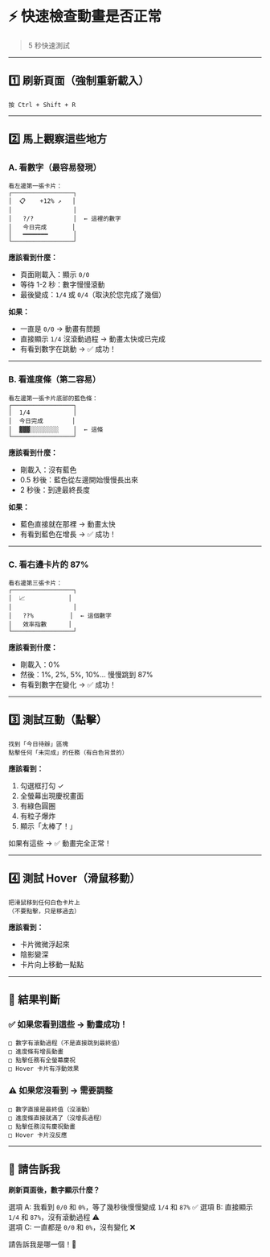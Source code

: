 # ⚡ 快速檢查動畫是否正常

> 5 秒快速測試

---

## 1️⃣ 刷新頁面（強制重新載入）

```
按 Ctrl + Shift + R
```

---

## 2️⃣ 馬上觀察這些地方

### **A. 看數字（最容易發現）**

```
看左邊第一張卡片：
┌─────────────────┐
│  📋    +12% ↗   │
│                 │
│   ?/?           │  ← 這裡的數字
│   今日完成       │
│   ━━━━━━━       │
└─────────────────┘
```

**應該看到什麼：**
- 頁面剛載入：顯示 `0/0`
- 等待 1-2 秒：數字慢慢滾動
- 最後變成：`1/4` 或 `0/4`（取決於您完成了幾個）

**如果：**
- 一直是 `0/0` → 動畫有問題
- 直接顯示 `1/4` 沒滾動過程 → 動畫太快或已完成
- 有看到數字在跳動 → ✅ 成功！

---

### **B. 看進度條（第二容易）**

```
看左邊第一張卡片底部的藍色條：
┌─────────────────┐
│  1/4            │
│  今日完成        │
│  ▓▓▓░░░░░░░░    │  ← 這條
└─────────────────┘
```

**應該看到什麼：**
- 剛載入：沒有藍色
- 0.5 秒後：藍色從左邊開始慢慢長出來
- 2 秒後：到達最終長度

**如果：**
- 藍色直接就在那裡 → 動畫太快
- 有看到藍色在增長 → ✅ 成功！

---

### **C. 看右邊卡片的 87%**

```
看右邊第三張卡片：
┌─────────────────┐
│  📈            │
│                 │
│   ??%          │  ← 這個數字
│   效率指數      │
└─────────────────┘
```

**應該看到什麼：**
- 剛載入：0%
- 然後：1%, 2%, 5%, 10%... 慢慢跳到 87%
- 有看到數字在變化 → ✅ 成功！

---

## 3️⃣ 測試互動（點擊）

```
找到「今日待辦」區塊
點擊任何「未完成」的任務（有白色背景的）
```

**應該看到：**
1. 勾選框打勾 ✓
2. 全螢幕出現慶祝畫面
3. 有綠色圓圈
4. 有粒子爆炸
5. 顯示「太棒了！」

如果有這些 → ✅ 動畫完全正常！

---

## 4️⃣ 測試 Hover（滑鼠移動）

```
把滑鼠移到任何白色卡片上
（不要點擊，只是移過去）
```

**應該看到：**
- 卡片微微浮起來
- 陰影變深
- 卡片向上移動一點點

---

## 🎯 結果判斷

### ✅ 如果您看到這些 → 動畫成功！
```
□ 數字有滾動過程（不是直接跳到最終值）
□ 進度條有增長動畫
□ 點擊任務有全螢幕慶祝
□ Hover 卡片有浮動效果
```

### ⚠️ 如果您沒看到 → 需要調整
```
□ 數字直接是最終值（沒滾動）
□ 進度條直接就滿了（沒增長過程）
□ 點擊任務沒有慶祝動畫
□ Hover 卡片沒反應
```

---

## 📸 請告訴我

**刷新頁面後，數字顯示什麼？**

選項 A: 我看到 `0/0` 和 `0%`，等了幾秒後慢慢變成 `1/4` 和 `87%` ✅
選項 B: 直接顯示 `1/4` 和 `87%`，沒有滾動過程 ⚠️  
選項 C: 一直都是 `0/0` 和 `0%`，沒有變化 ❌

請告訴我是哪一個！🎯

